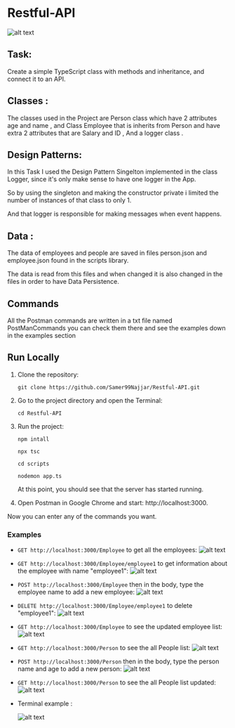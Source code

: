 # Restful-API
![alt text](https://github.com/Samer99Najjar/Restful-API/blob/main/pics/sealights-logo.jpg)

## Task:
Create a simple TypeScript class with methods and inheritance, and connect it to an API.

## Classes :
The classes used in the Project are Person class which have 2 attributes age and name , and Class Employee that is inherits from Person and have
extra 2 attributes that are Salary and ID , And a logger class .

## Design Patterns:
In this Task I used the Design Pattern Singelton implemented in the class Logger, since it's only make sense to have one logger in the App.

So by using the singleton and making the constructor private i limited the number of instances of that class to only 1.

And that logger is responsible for making messages when event happens.

## Data :
The data of employees and people are saved in files person.json and employee.json found in the scripts library.

The data is read from this files and when changed it is also changed in the files in order to have Data Persistence.  

## Commands
All the Postman commands are written in a txt file named PostManCommands you can check them there and see the examples down in the examples section

## Run Locally
1. Clone the repository:
    ```
    git clone https://github.com/Samer99Najjar/Restful-API.git
    ```
2. Go to the project directory and open the Terminal:
    ```
    cd Restful-API
    ```
3. Run the project:
    ```
    npm intall
    ```
    ```
    npx tsc
    ```
    ```
    cd scripts
    ```
    ```
    nodemon app.ts
    ```

    At this point, you should see that the server has started running.

4. Open Postman in Google Chrome and start: http://localhost:3000.

Now you can enter any of the commands you want.

### Examples
* `GET http://localhost:3000/Employee` to get all the employees:
  ![alt text](https://github.com/Samer99Najjar/Restful-API/blob/main/pics/show_employeepic.PNG)
  
* `GET http://localhost:3000/Employee/employee1` to get information about the employee with name "employee1":
  ![alt text](https://github.com/Samer99Najjar/Restful-API/blob/main/pics/get_employeebyname.PNG)
  
* `POST http://localhost:3000/Employee` then in the body, type the employee name to add a new employee:
  ![alt text](https://github.com/Samer99Najjar/Restful-API/blob/main/pics/add_employeenew.PNG)
  
* `DELETE http://localhost:3000/Employee/employee1` to delete "employee1":
  ![alt text](https://github.com/Samer99Najjar/Restful-API/blob/main/pics/delete_employee.PNG)
  
* `GET http://localhost:3000/Employee` to see the updated employee list:
  ![alt text](https://github.com/Samer99Najjar/Restful-API/blob/main/pics/get_empolyeeafterDeleteAdd.PNG)
  
* `GET http://localhost:3000/Person` to see the all People list:
![alt text](https://github.com/Samer99Najjar/Restful-API/blob/main/pics/getallperson.PNG)

* `POST http://localhost:3000/Person` then in the body, type the person name and age to add a new person:
  ![alt text](https://github.com/Samer99Najjar/Restful-API/blob/main/pics/addPerson.PNG)
  
* `GET http://localhost:3000/Person` to see the all People list updated:
![alt text](https://github.com/Samer99Najjar/Restful-API/blob/main/pics/getallperson2.PNG)
  
  
  
 * Terminal example :
 
   ![alt text](https://github.com/Samer99Najjar/Restful-API/blob/main/pics/terminal_pic.PNG)
 
